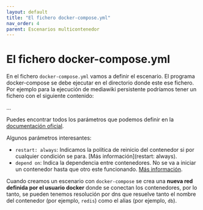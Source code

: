 ```yaml
---
layout: default
title: "El fichero docker-compose.yml"
nav_order: 4
parent: Escenarios multicontenedor
---
```


# El fichero docker-compose.yml

En el fichero `docker-compose.yml` vamos a definir el escenario. El programa docker-compose se debe ejecutar en el directorio donde este ese fichero. Por ejemplo para la ejecución de mediawiki persistente podríamos tener un fichero con el siguiente contenido:

...


Puedes encontrar todos los parámetros que podemos definir en la [documentación oficial](https://docs.docker.com/compose/compose-file/compose-file-v3/).

Algunos parámetros interesantes:

* `restart: always`: Indicamos la política de reinicio del contenedor si por cualquier condición se para. [Más información](restart: always).
* `depend on`: Indica la dependencia entre contenedores. No se va a iniciar un contenedor hasta que otro este funcionando. [Más información](https://docs.docker.com/compose/compose-file/compose-file-v3/#depends_on).

Cuando creamos un escenario con `docker-compose` se crea una **nueva red definida por el usuario docker** donde se conectan los contenedores, por lo tanto, se pueden tenemos resolución por dns que resuelve tanto el nombre del contenedor (por ejemplo, `redis`) como el alias (por ejemplo, `db`).